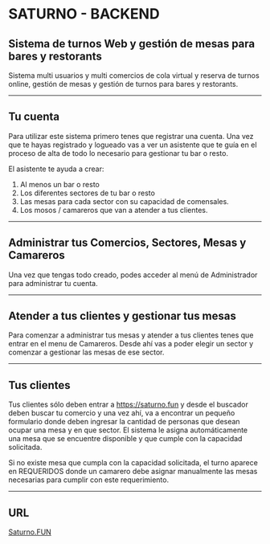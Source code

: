 

# SATURNO - BACKEND
## Sistema de turnos Web y gestión de mesas para bares y restorants
Sistema multi usuarios y multi comercios de cola virtual y reserva de turnos online, gestión de mesas y gestión de turnos 
para bares y restorants.

<hr>

## Tu cuenta 
Para utilizar este sistema primero tenes que registrar una cuenta. Una vez que te hayas registrado y logueado vas a ver un asistente que te guía en el proceso de alta de todo lo necesario para gestionar tu bar o resto. 

El asistente te ayuda a crear:

1. Al menos un bar o resto
2. Los diferentes sectores de tu bar o resto
3. Las mesas para cada sector con su capacidad de comensales.
4. Los mosos / camareros que van a atender a tus clientes.

<hr>

## Administrar tus Comercios, Sectores, Mesas y Camareros
Una vez que tengas todo creado, podes acceder al menú de Administrador para administrar tu cuenta.

<hr>

## Atender a tus clientes y gestionar tus mesas
Para comenzar a administrar tus mesas y atender a tus clientes 
tenes que entrar en el menu de Camareros. Desde ahí vas a poder elegir un sector y comenzar a gestionar las mesas de ese sector.

<hr>

## Tus clientes

Tus clientes sólo deben entrar a https://saturno.fun y desde el buscador deben buscar tu comercio y una vez ahí, va a encontrar un pequeño formulario donde deben ingresar la cantidad de personas que desean ocupar una mesa y en que sector. El sistema le asigna automáticamente una mesa que se encuentre disponible y que cumple con la capacidad solicitada.

Si no existe mesa que cumpla con la capacidad solicitada, el turno aparece en REQUERIDOS donde un camarero debe asignar manualmente las mesas necesarias para cumplir con este requerimiento.

<hr>

## URL 
[Saturno.FUN](https://saturno.fun)



